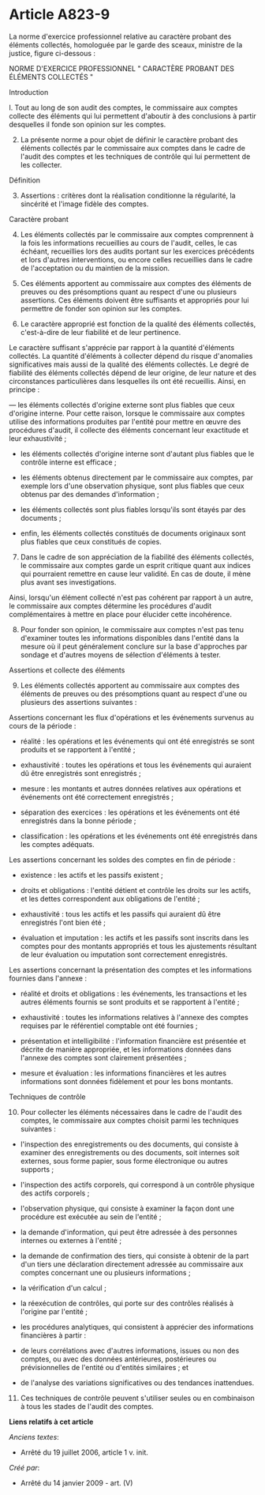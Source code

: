 # Article A823-9

La norme d'exercice professionnel relative au caractère probant des éléments collectés, homologuée par le garde des sceaux,
ministre de la justice, figure ci-dessous :

NORME D'EXERCICE PROFESSIONNEL " CARACTÈRE PROBANT DES ÉLÉMENTS COLLECTÉS "

Introduction

l. Tout au long de son audit des comptes, le commissaire aux comptes collecte des éléments qui lui permettent d'aboutir à des
conclusions à partir desquelles il fonde son opinion sur les comptes.

2. La présente norme a pour objet de définir le caractère probant des éléments collectés par le commissaire aux comptes dans
le cadre de l'audit des comptes et les techniques de contrôle qui lui permettent de les collecter.

Définition

3. Assertions : critères dont la réalisation conditionne la régularité, la sincérité et l'image fidèle des comptes.

Caractère probant

4. Les éléments collectés par le commissaire aux comptes comprennent à la fois les informations recueillies au cours de
l'audit, celles, le cas échéant, recueillies lors des audits portant sur les exercices précédents et lors d'autres
interventions, ou encore celles recueillies dans le cadre de l'acceptation ou du maintien de la mission.

5. Ces éléments apportent au commissaire aux comptes des éléments de preuves ou des présomptions quant au respect d'une ou
plusieurs assertions. Ces éléments doivent être suffisants et appropriés pour lui permettre de fonder son opinion sur les
comptes.

6. Le caractère approprié est fonction de la qualité des éléments collectés, c'est-à-dire de leur fiabilité et de leur
pertinence.

Le caractère suffisant s'apprécie par rapport à la quantité d'éléments collectés. La quantité d'éléments à collecter dépend
du risque d'anomalies significatives mais aussi de la qualité des éléments collectés. Le degré de fiabilité des éléments
collectés dépend de leur origine, de leur nature et des circonstances particulières dans lesquelles ils ont été recueillis.
Ainsi, en principe :

― les éléments collectés d'origine externe sont plus fiables que ceux d'origine interne. Pour cette raison, lorsque le
commissaire aux comptes utilise des informations produites par l'entité pour mettre en œuvre des procédures d'audit, il
collecte des éléments concernant leur exactitude et leur exhaustivité ;

- les éléments collectés d'origine interne sont d'autant plus fiables que le contrôle interne est efficace ;

- les éléments obtenus directement par le commissaire aux comptes, par exemple lors d'une observation physique, sont plus
fiables que ceux obtenus par des demandes d'information ;

- les éléments collectés sont plus fiables lorsqu'ils sont étayés par des documents ;

- enfin, les éléments collectés constitués de documents originaux sont plus fiables que ceux constitués de copies.

7. Dans le cadre de son appréciation de la fiabilité des éléments collectés, le commissaire aux comptes garde un esprit
critique quant aux indices qui pourraient remettre en cause leur validité. En cas de doute, il mène plus avant ses
investigations.

Ainsi, lorsqu'un élément collecté n'est pas cohérent par rapport à un autre, le commissaire aux comptes détermine les
procédures d'audit complémentaires à mettre en place pour élucider cette incohérence.

8. Pour fonder son opinion, le commissaire aux comptes n'est pas tenu d'examiner toutes les informations disponibles dans
l'entité dans la mesure où il peut généralement conclure sur la base d'approches par sondage et d'autres moyens de sélection
d'éléments à tester.

Assertions et collecte des éléments

9. Les éléments collectés apportent au commissaire aux comptes des éléments de preuves ou des présomptions quant au respect
d'une ou plusieurs des assertions suivantes :

Assertions concernant les flux d'opérations et les événements survenus au cours de la période :

- réalité : les opérations et les événements qui ont été enregistrés se sont produits et se rapportent à l'entité ;

- exhaustivité : toutes les opérations et tous les événements qui auraient dû être enregistrés sont enregistrés ;

- mesure : les montants et autres données relatives aux opérations et événements ont été correctement enregistrés ;

- séparation des exercices : les opérations et les événements ont été enregistrés dans la bonne période ;

- classification : les opérations et les événements ont été enregistrés dans les comptes adéquats.

Les assertions concernant les soldes des comptes en fin de période :

- existence : les actifs et les passifs existent ;

- droits et obligations : l'entité détient et contrôle les droits sur les actifs, et les dettes correspondent aux obligations
de l'entité ;

- exhaustivité : tous les actifs et les passifs qui auraient dû être enregistrés l'ont bien été ;

- évaluation et imputation : les actifs et les passifs sont inscrits dans les comptes pour des montants appropriés et tous
les ajustements résultant de leur évaluation ou imputation sont correctement enregistrés.

Les assertions concernant la présentation des comptes et les informations fournies dans l'annexe :

- réalité et droits et obligations : les événements, les transactions et les autres éléments fournis se sont produits et se
rapportent à l'entité ;

- exhaustivité : toutes les informations relatives à l'annexe des comptes requises par le référentiel comptable ont été
fournies ;

- présentation et intelligibilité : l'information financière est présentée et décrite de manière appropriée, et les
informations données dans l'annexe des comptes sont clairement présentées ;

- mesure et évaluation : les informations financières et les autres informations sont données fidèlement et pour les bons
montants.

Techniques de contrôle

10. Pour collecter les éléments nécessaires dans le cadre de l'audit des comptes, le commissaire aux comptes choisit parmi
les techniques suivantes :

- l'inspection des enregistrements ou des documents, qui consiste à examiner des enregistrements ou des documents, soit
internes soit externes, sous forme papier, sous forme électronique ou autres supports ;

- l'inspection des actifs corporels, qui correspond à un contrôle physique des actifs corporels ;

- l'observation physique, qui consiste à examiner la façon dont une procédure est exécutée au sein de l'entité ;

- la demande d'information, qui peut être adressée à des personnes internes ou externes à l'entité ;

- la demande de confirmation des tiers, qui consiste à obtenir de la part d'un tiers une déclaration directement adressée au
commissaire aux comptes concernant une ou plusieurs informations ;

- la vérification d'un calcul ;

- la réexécution de contrôles, qui porte sur des contrôles réalisés à l'origine par l'entité ;

- les procédures analytiques, qui consistent à apprécier des informations financières à partir :

- de leurs corrélations avec d'autres informations, issues ou non des comptes, ou avec des données antérieures, postérieures
ou prévisionnelles de l'entité ou d'entités similaires ; et

- de l'analyse des variations significatives ou des tendances inattendues.

11. Ces techniques de contrôle peuvent s'utiliser seules ou en combinaison à tous les stades de l'audit des comptes.

**Liens relatifs à cet article**

_Anciens textes_:

  - Arrêté du 19 juillet 2006, article 1 v. init.

_Créé par_:

  - Arrêté du 14 janvier 2009 - art. (V)
